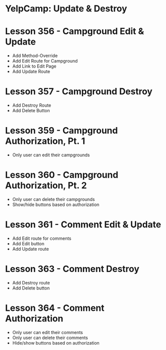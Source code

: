 # YelpCamp: Update & Destroy

# Lesson 356 - Campground Edit & Update
* Add Method-Override
* Add Edit Route for Campground
* Add Link to Edit Page
* Add Update Route

# Lesson 357 - Campground Destroy
* Add Destroy Route
* Add Delete Button

# Lesson 359 - Campground Authorization, Pt. 1
* Only user can edit their campgrounds

# Lesson 360 - Campground Authorization, Pt. 2
* Only user can delete their campgrounds
* Show/hide buttons based on authorization

# Lesson 361 - Comment Edit & Update
* Add Edit route for comments
* Add Edit button
* Add Update route

# Lesson 363 - Comment Destroy
* Add Destroy route
* Add Delete button

# Lesson 364 - Comment Authorization
* Only user can edit their comments
* Only user can delete their comments
* Hide/show buttons based on authorization